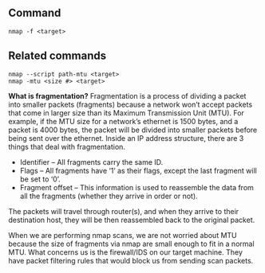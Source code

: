 ## Command
`nmap -f <target>`

## Related commands
```
nmap --script path-mtu <target>
nmap -mtu <size #> <target>
```

**What is fragmentation?**
Fragmentation is a process of dividing a packet into smaller packets (fragments) because a network won’t accept packets that come in larger size than its Maximum Transmission Unit (MTU). 
For example, if the MTU size for a network’s ethernet is 1500 bytes, and a packet is 4000 bytes, the packet will be divided into smaller packets before being sent over the ethernet. 
Inside an IP address structure, there are 3 things that deal with fragmentation.
- Identifier – All fragments carry the same ID.
- Flags – All fragments have ‘1’ as their flags, except the last fragment will be set to ‘0’.
- Fragment offset – This information is used to reassemble the data from all the fragments (whether they arrive in order or not).

The packets will travel through router(s), and when they arrive to their destination host, they will be then reassembled back to the original packet.

When we are performing nmap scans, we are not worried about MTU because the size of fragments via nmap are small enough to fit in a normal MTU. What concerns us is the firewall/IDS on our target machine. They have packet filtering rules that would block us from sending scan packets. 
